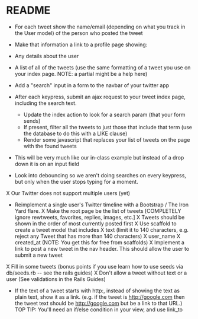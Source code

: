 # README

- For each tweet show the name/email (depending on what you track in the User model) of the person who posted the tweet
- Make that information a link to a profile page showing:
- Any details about the user
- A list of all of the tweets (use the same formatting of a tweet you use on your index page. NOTE: a partial might be a help here)

- Add a "search" input in a form to the navbar of your twitter app
- After each keypress, submit an ajax request to your tweet index page, including the search text.
  - Update the index action to look for a search param (that your form sends)
  - If present, filter all the tweets to just those that include that term (use the database to do this with a LIKE clause)
  - Render some javascript that replaces your list of tweets on the page with the found tweets
- This will be very much like our in-class example but instead of a drop down it is on an input field
- Look into debouncing so we aren't doing searches on every keypress, but only when the user stops typing for a moment.


X Our Twitter does not support multiple users (yet)
- Reimplement a single user's Twitter timeline with a Bootstrap / The Iron Yard flare.
X Make the root page be the list of tweets
    [COMPLETELY ignore rewtweets, favorites, replies, images, etc.]
X Tweets should be shown in the order of most currently posted first
X Use scaffold to create a tweet model that includes
    X text (limit it to 140 characters, e.g. reject any Tweet that has more than 140 characters)
    X user_name
    X created_at (NOTE: You get this for free from scaffolds)
X Implement a link to post a new tweet in the nav header. This should allow the user to submit a new tweet

X Fill in some tweets (bonus points if you use learn how to use seeds via db/seeds.rb -- see the rails guides)
X Don't allow a tweet without text or a user (See validations in the Rails Guides)

- If the text of a tweet starts with http:, instead of showing the text as plain text, show it as a link.
(e.g. if the tweet is http://google.com then the tweet text should be http://google.com but be a link to that URL.)
TOP TIP: You'll need an if/else condition in your view, and use link_to
